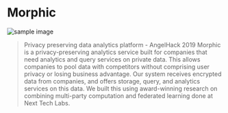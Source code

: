 # Morphic

![sample image](              https://i.imgur.com/8T6KlHc.jpg)

> Privacy preserving data analytics platform - AngelHack 2019
Morphic is a privacy-preserving analytics service built for companies that need analytics and query services on private data. This allows companies to pool data with competitors without comprising user privacy or losing business advantage. Our system receives encrypted data from companies, and offers storage, query, and analytics services on this data. We built this using award-winning research on combining multi-party computation and federated learning done at Next Tech Labs.
